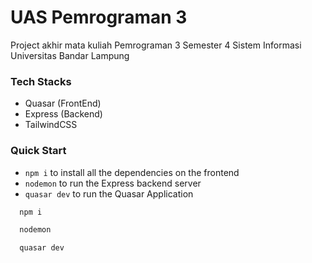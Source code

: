 # UAS Pemrograman 3 
Project akhir mata kuliah Pemrograman 3 Semester 4 Sistem Informasi Universitas Bandar Lampung

### Tech Stacks
- Quasar (FrontEnd)
- Express (Backend)
- TailwindCSS

### Quick Start
- `npm i`  to install all the dependencies on the frontend
- `nodemon` to run the Express backend server
- `quasar dev` to run the Quasar Application
  
```bash
  npm i
```
```bash
  nodemon
```
```bash
  quasar dev
```
